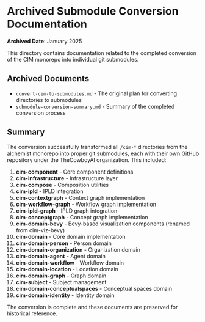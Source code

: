 # Archived Submodule Conversion Documentation

**Archived Date**: January 2025

This directory contains documentation related to the completed conversion of the CIM monorepo into individual git submodules.

## Archived Documents

- `convert-cim-to-submodules.md` - The original plan for converting directories to submodules
- `submodule-conversion-summary.md` - Summary of the completed conversion process

## Summary

The conversion successfully transformed all `/cim-*` directories from the alchemist monorepo into proper git submodules, each with their own GitHub repository under the TheCowboyAI organization. This included:

1. **cim-component** - Core component definitions
2. **cim-infrastructure** - Infrastructure layer
3. **cim-compose** - Composition utilities
4. **cim-ipld** - IPLD integration
5. **cim-contextgraph** - Context graph implementation
6. **cim-workflow-graph** - Workflow graph implementation
7. **cim-ipld-graph** - IPLD graph integration
8. **cim-conceptgraph** - Concept graph implementation
9. **cim-domain-bevy** - Bevy-based visualization components (renamed from cim-viz-bevy)
10. **cim-domain** - Core domain implementation
11. **cim-domain-person** - Person domain
12. **cim-domain-organization** - Organization domain
13. **cim-domain-agent** - Agent domain
14. **cim-domain-workflow** - Workflow domain
15. **cim-domain-location** - Location domain
16. **cim-domain-graph** - Graph domain
17. **cim-subject** - Subject management
18. **cim-domain-conceptualspaces** - Conceptual spaces domain
19. **cim-domain-identity** - Identity domain

The conversion is complete and these documents are preserved for historical reference.
